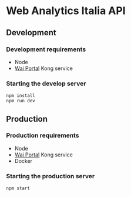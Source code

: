 # Web Analytics Italia API

## Development

### Development requirements

- Node
- [Wai Portal](https://github.com/AgID/wai-portal) Kong service

### Starting the develop server

```
npm install
npm run dev
```

## Production

### Production requirements

- Node
- [Wai Portal](https://github.com/AgID/wai-portal) Kong service
- Docker

### Starting the production server

```
npm start
```
